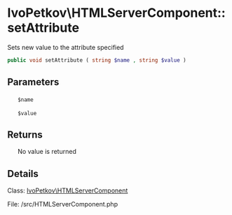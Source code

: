 # IvoPetkov\HTMLServerComponent::setAttribute

Sets new value to the attribute specified

```php
public void setAttribute ( string $name , string $value )
```

## Parameters

&nbsp;&nbsp;&nbsp;&nbsp;&nbsp;&nbsp;`$name`

&nbsp;&nbsp;&nbsp;&nbsp;&nbsp;&nbsp;`$value`

## Returns

&nbsp;&nbsp;&nbsp;&nbsp;&nbsp;&nbsp;No value is returned

## Details

Class: [IvoPetkov\HTMLServerComponent](ivopetkov.htmlservercomponent.class.md)

File: /src/HTMLServerComponent.php

